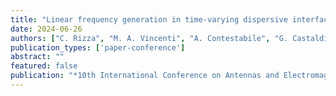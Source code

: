 ```yaml
---
title: "Linear frequency generation in time-varying dispersive interfaces"
date: 2024-06-26
authors: ["C. Rizza", "M. A. Vincenti", "A. Contestabile", "G. Castaldi", "V. Galdi", "M. Scalora"]
publication_types: ['paper-conference']
abstract: ""
featured: false
publication: "*10th International Conference on Antennas and Electromagnetic Systems (AES)*"
---
```

